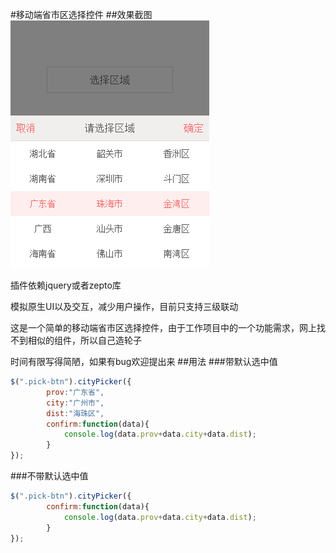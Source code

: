 #移动端省市区选择控件
##效果截图
![image](demo.png)


插件依赖jquery或者zepto库

模拟原生UI以及交互，减少用户操作，目前只支持三级联动

这是一个简单的移动端省市区选择控件，由于工作项目中的一个功能需求，网上找不到相似的组件，所以自己造轮子

时间有限写得简陋，如果有bug欢迎提出来
##用法
###带默认选中值
```javascript
$(".pick-btn").cityPicker({
		prov:"广东省",
		city:"广州市",
		dist:"海珠区",
		confirm:function(data){
			console.log(data.prov+data.city+data.dist);
		}
});
```
###不带默认选中值
```javascript
$(".pick-btn").cityPicker({
		confirm:function(data){
			console.log(data.prov+data.city+data.dist);
		}
});
```

